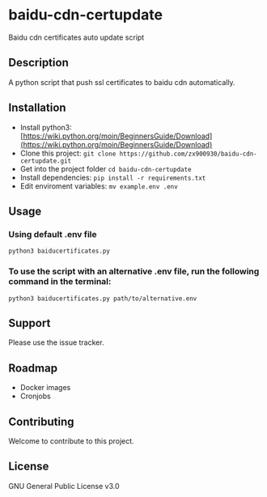 # baidu-cdn-certupdate

Baidu cdn certificates auto update script

## Description

A python script that push ssl certificates to baidu cdn automatically.

## Installation

- Install python3: [https://wiki.python.org/moin/BeginnersGuide/Download](https://wiki.python.org/moin/BeginnersGuide/Download)
- Clone this project: `git clone https://github.com/zx900930/baidu-cdn-certupdate.git`
- Get into the project folder `cd baidu-cdn-certupdate`
- Install dependencies: `pip install -r requirements.txt`
- Edit enviroment variables: `mv example.env .env`

## Usage

### Using default .env file

`python3 baiducertificates.py`

### To use the script with an alternative .env file, run the following command in the terminal:

`python3 baiducertificates.py path/to/alternative.env`

## Support

Please use the issue tracker.

## Roadmap

- Docker images
- Cronjobs

## Contributing

Welcome to contribute to this project.

## License

GNU General Public License v3.0
